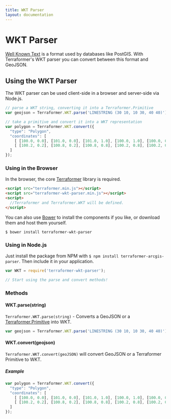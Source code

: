 ```yaml
---
title: WKT Parser
layout: documentation
---
```


# WKT Parser

<!-- table_of_contents -->

[Well Known Text](http://en.wikipedia.org/wiki/Well-known_text) is a format used by databases like PostGIS. With Terraformer's WKT parser you can convert between this format and GeoJSON.

## Using the WKT Parser

The WKT parser can be used client-side in a browser and server-side via Node.js.

```js
// parse a WKT string, converting it into a Terraformer.Primitive
var geojson = Terraformer.WKT.parse('LINESTRING (30 10, 10 30, 40 40)');

// take a primitive and convert it into a WKT representation
var polygon = Terraformer.WKT.convert({
  "type": "Polygon",
  "coordinates": [
    [ [100.0, 0.0], [101.0, 0.0], [101.0, 1.0], [100.0, 1.0], [100.0, 0.0] ],
    [ [100.2, 0.2], [100.8, 0.2], [100.8, 0.8], [100.2, 0.8], [100.2, 0.2] ]
  ]
});
```

### Using in the Browser

In the browser, the core [Terraformer](http://github.com/esri/terraformer) library is required.

```html
<script src="terraformer.min.js"></script>
<script src="terraformer-wkt-parser.min.js"></script>
<script>
  //Terraformer and Terraformer.WKT will be defined.
</script>
```

You can also use [Bower](http://bower.io/) to install the components if you like, or download them and host them yourself.

```
$ bower install terraformer-wkt-parser
```

### Using in Node.js

Just install the package from NPM with `$ npm install terraformer-arcgis-parser`. Then include it in your application.

```js
var WKT = require('terraformer-wkt-parser');

// Start using the parse and convert methods!
```

### Methods

#### WKT.parse(string)

`Terraformer.WKT.parse(string)` - Converts a GeoJSON or a [Terraformer.Primitive](/core/#terraformerprimitive) into WKT.

```js
var geojson = Terraformer.WKT.parse('LINESTRING (30 10, 10 30, 40 40)');
```

#### WKT.convert(geojson)

`Terraformer.WKT.convert(geoJSON)` will convert GeoJSON or a Terraformer Primitive to WKT.

##### Example

```js
var polygon = Terraformer.WKT.convert({
  "type": "Polygon",
  "coordinates": [
    [ [100.0, 0.0], [101.0, 0.0], [101.0, 1.0], [100.0, 1.0], [100.0, 0.0] ],
    [ [100.2, 0.2], [100.8, 0.2], [100.8, 0.8], [100.2, 0.8], [100.2, 0.2] ]
  ]
});
```